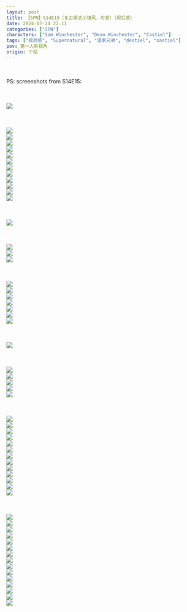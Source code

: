 ```yaml
---
layout: post
title: 【SPN】S14E15（复古美式小镇风，可爱）（观后感）
date: 2024-07-24 22:11
categories: ["SPN"]
characters: ["Sam Winchester", "Dean Winchester", "Castiel"]
tags: ["观后感", "Supernatural", "温家兄弟", "destiel", "sastiel"]
pov: 第一人称视角
origin: 个站
---
```


<br>

PS: screenshots from S14E15:

<br><br>
![](https://github.com/junesirius/junesirius.github.io/tree/master/assets/images/SPN/S14/2024-07-24-SPN-1415-1.jpg)
<br>

<br><br>
![](https://github.com/junesirius/junesirius.github.io/tree/master/assets/images/SPN/S14/2024-07-24-SPN-1415-2.jpg)
<br>
![](https://github.com/junesirius/junesirius.github.io/tree/master/assets/images/SPN/S14/2024-07-24-SPN-1415-3.jpg)
<br>
![](https://github.com/junesirius/junesirius.github.io/tree/master/assets/images/SPN/S14/2024-07-24-SPN-1415-4.jpg)
<br>
![](https://github.com/junesirius/junesirius.github.io/tree/master/assets/images/SPN/S14/2024-07-24-SPN-1415-5.jpg)
<br>
![](https://github.com/junesirius/junesirius.github.io/tree/master/assets/images/SPN/S14/2024-07-24-SPN-1415-6.jpg)
<br>
![](https://github.com/junesirius/junesirius.github.io/tree/master/assets/images/SPN/S14/2024-07-24-SPN-1415-7.jpg)
<br>
![](https://github.com/junesirius/junesirius.github.io/tree/master/assets/images/SPN/S14/2024-07-24-SPN-1415-8.jpg)
<br>
![](https://github.com/junesirius/junesirius.github.io/tree/master/assets/images/SPN/S14/2024-07-24-SPN-1415-9.jpg)
<br>
![](https://github.com/junesirius/junesirius.github.io/tree/master/assets/images/SPN/S14/2024-07-24-SPN-1415-10.jpg)
<br>
![](https://github.com/junesirius/junesirius.github.io/tree/master/assets/images/SPN/S14/2024-07-24-SPN-1415-11.jpg)
<br>
![](https://github.com/junesirius/junesirius.github.io/tree/master/assets/images/SPN/S14/2024-07-24-SPN-1415-12.jpg)
<br>
![](https://github.com/junesirius/junesirius.github.io/tree/master/assets/images/SPN/S14/2024-07-24-SPN-1415-13.jpg)
<br>

<br><br>
![](https://github.com/junesirius/junesirius.github.io/tree/master/assets/images/SPN/S14/2024-07-24-SPN-1415-14.jpg)
<br>

<br><br>
![](https://github.com/junesirius/junesirius.github.io/tree/master/assets/images/SPN/S14/2024-07-24-SPN-1415-15.jpg)
<br>
![](https://github.com/junesirius/junesirius.github.io/tree/master/assets/images/SPN/S14/2024-07-24-SPN-1415-16.jpg)
<br>
![](https://github.com/junesirius/junesirius.github.io/tree/master/assets/images/SPN/S14/2024-07-24-SPN-1415-17.jpg)
<br>

<br><br>
![](https://github.com/junesirius/junesirius.github.io/tree/master/assets/images/SPN/S14/2024-07-24-SPN-1415-18.jpg)
<br>
![](https://github.com/junesirius/junesirius.github.io/tree/master/assets/images/SPN/S14/2024-07-24-SPN-1415-19.jpg)
<br>
![](https://github.com/junesirius/junesirius.github.io/tree/master/assets/images/SPN/S14/2024-07-24-SPN-1415-20.jpg)
<br>
![](https://github.com/junesirius/junesirius.github.io/tree/master/assets/images/SPN/S14/2024-07-24-SPN-1415-21.jpg)
<br>
![](https://github.com/junesirius/junesirius.github.io/tree/master/assets/images/SPN/S14/2024-07-24-SPN-1415-22.jpg)
<br>
![](https://github.com/junesirius/junesirius.github.io/tree/master/assets/images/SPN/S14/2024-07-24-SPN-1415-23.jpg)
<br>
![](https://github.com/junesirius/junesirius.github.io/tree/master/assets/images/SPN/S14/2024-07-24-SPN-1415-24.jpg)
<br>

<br><br>
![](https://github.com/junesirius/junesirius.github.io/tree/master/assets/images/SPN/S14/2024-07-24-SPN-1415-25.jpg)
<br>

<br><br>
![](https://github.com/junesirius/junesirius.github.io/tree/master/assets/images/SPN/S14/2024-07-24-SPN-1415-26.jpg)
<br>
![](https://github.com/junesirius/junesirius.github.io/tree/master/assets/images/SPN/S14/2024-07-24-SPN-1415-27.jpg)
<br>
![](https://github.com/junesirius/junesirius.github.io/tree/master/assets/images/SPN/S14/2024-07-24-SPN-1415-28.jpg)
<br>
![](https://github.com/junesirius/junesirius.github.io/tree/master/assets/images/SPN/S14/2024-07-24-SPN-1415-29.jpg)
<br>
![](https://github.com/junesirius/junesirius.github.io/tree/master/assets/images/SPN/S14/2024-07-24-SPN-1415-30.jpg)
<br>

<br><br>
![](https://github.com/junesirius/junesirius.github.io/tree/master/assets/images/SPN/S14/2024-07-24-SPN-1415-31.jpg)
<br>
![](https://github.com/junesirius/junesirius.github.io/tree/master/assets/images/SPN/S14/2024-07-24-SPN-1415-32.jpg)
<br>
![](https://github.com/junesirius/junesirius.github.io/tree/master/assets/images/SPN/S14/2024-07-24-SPN-1415-33.jpg)
<br>
![](https://github.com/junesirius/junesirius.github.io/tree/master/assets/images/SPN/S14/2024-07-24-SPN-1415-34.jpg)
<br>
![](https://github.com/junesirius/junesirius.github.io/tree/master/assets/images/SPN/S14/2024-07-24-SPN-1415-35.jpg)
<br>
![](https://github.com/junesirius/junesirius.github.io/tree/master/assets/images/SPN/S14/2024-07-24-SPN-1415-36.jpg)
<br>
![](https://github.com/junesirius/junesirius.github.io/tree/master/assets/images/SPN/S14/2024-07-24-SPN-1415-37.jpg)
<br>
![](https://github.com/junesirius/junesirius.github.io/tree/master/assets/images/SPN/S14/2024-07-24-SPN-1415-38.jpg)
<br>
![](https://github.com/junesirius/junesirius.github.io/tree/master/assets/images/SPN/S14/2024-07-24-SPN-1415-39.jpg)
<br>
![](https://github.com/junesirius/junesirius.github.io/tree/master/assets/images/SPN/S14/2024-07-24-SPN-1415-40.jpg)
<br>
![](https://github.com/junesirius/junesirius.github.io/tree/master/assets/images/SPN/S14/2024-07-24-SPN-1415-41.jpg)
<br>
![](https://github.com/junesirius/junesirius.github.io/tree/master/assets/images/SPN/S14/2024-07-24-SPN-1415-42.jpg)
<br>
![](https://github.com/junesirius/junesirius.github.io/tree/master/assets/images/SPN/S14/2024-07-24-SPN-1415-43.jpg)
<br>

<br><br>
![](https://github.com/junesirius/junesirius.github.io/tree/master/assets/images/SPN/S14/2024-07-24-SPN-1415-44.jpg)
<br>
![](https://github.com/junesirius/junesirius.github.io/tree/master/assets/images/SPN/S14/2024-07-24-SPN-1415-45.jpg)
<br>
![](https://github.com/junesirius/junesirius.github.io/tree/master/assets/images/SPN/S14/2024-07-24-SPN-1415-46.jpg)
<br>
![](https://github.com/junesirius/junesirius.github.io/tree/master/assets/images/SPN/S14/2024-07-24-SPN-1415-47.jpg)
<br>
![](https://github.com/junesirius/junesirius.github.io/tree/master/assets/images/SPN/S14/2024-07-24-SPN-1415-48.jpg)
<br>
![](https://github.com/junesirius/junesirius.github.io/tree/master/assets/images/SPN/S14/2024-07-24-SPN-1415-49.jpg)
<br>
![](https://github.com/junesirius/junesirius.github.io/tree/master/assets/images/SPN/S14/2024-07-24-SPN-1415-50.jpg)
<br>
![](https://github.com/junesirius/junesirius.github.io/tree/master/assets/images/SPN/S14/2024-07-24-SPN-1415-51.jpg)
<br>
![](https://github.com/junesirius/junesirius.github.io/tree/master/assets/images/SPN/S14/2024-07-24-SPN-1415-52.jpg)
<br>
![](https://github.com/junesirius/junesirius.github.io/tree/master/assets/images/SPN/S14/2024-07-24-SPN-1415-53.jpg)
<br>
![](https://github.com/junesirius/junesirius.github.io/tree/master/assets/images/SPN/S14/2024-07-24-SPN-1415-54.jpg)
<br>
![](https://github.com/junesirius/junesirius.github.io/tree/master/assets/images/SPN/S14/2024-07-24-SPN-1415-55.jpg)
<br>
![](https://github.com/junesirius/junesirius.github.io/tree/master/assets/images/SPN/S14/2024-07-24-SPN-1415-56.jpg)
<br>
![](https://github.com/junesirius/junesirius.github.io/tree/master/assets/images/SPN/S14/2024-07-24-SPN-1415-57.jpg)
<br>
![](https://github.com/junesirius/junesirius.github.io/tree/master/assets/images/SPN/S14/2024-07-24-SPN-1415-58.jpg)
<br>
